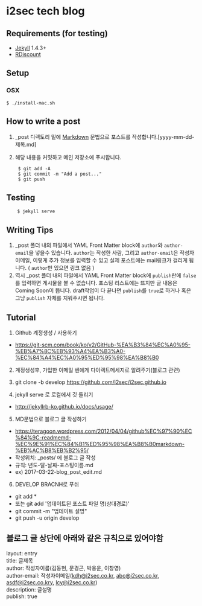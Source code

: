 # i2sec tech blog

## Requirements (for testing)

- [Jekyll] 1.4.3+
- [RDiscount]

## Setup

### OSX
`$ ./install-mac.sh`

## How to write a post
1. _post 디렉토리 밑에 [Markdown] 문법으로 포스트를 작성합니다.[yyyy-mm-dd-제목.md]
2. 해당 내용을 커밋하고 메인 저장소에 푸시합니다.

        $ git add -A
        $ git commit -m "Add a post..."
        $ git push

## Testing

        $ jekyll serve

## Writing Tips
1. _post 폴더 내의 파일에서 YAML Front Matter block에 <code>author</code>와 <code>author-email</code>을 넣을수 있습니다. <code>author</code>는 작성한 사람, 그리고 <code>author-email</code>은 작성자 이메일, 이렇게 추가 정보를 입력할 수 있고 실제 포스트에는 mail링크가 걸리게 됩니다. ( <code>author</code>만 있으면 링크 없음 )
2. 역시 _post 폴더 내의 파일에서 YAML Front Matter block에 <code>publish</code>란에 <code>false</code>를 입력하면 게시물을 볼 수 없습니다. 포스팅 리스트에는 뜨지만 글 내용은 Coming Soon이 뜹니다. draft작업이 다 끝나면 <code>publish</code>를 <code>true</code>로 하거나 혹은 그냥 <code>publish</code> 자체를 지워주시면 됩니다.


## Tutorial
1. Github 계정생성 / 사용하기
- https://git-scm.com/book/ko/v2/GitHub-%EA%B3%84%EC%A0%95-%EB%A7%8C%EB%93%A4%EA%B3%A0-%EC%84%A4%EC%A0%95%ED%95%98%EA%B8%B0


2. 계정생성후, 가입한 이메일 벤에게 다이렉트메세지로 알려주기(블로그 관련)

3. git clone -b develop https://github.com/i2sec/i2sec.github.io


4. jekyll serve 로 로컬에서 깃 돌리기
- http://jekyllrb-ko.github.io/docs/usage/

5. MD문법으로 블로그 글 작성하기
- https://teragoon.wordpress.com/2012/04/04/github%EC%97%90%EC%84%9C-readmemd-%EC%9E%91%EC%84%B1%ED%95%98%EA%B8%B0markdown-%EB%AC%B8%EB%B2%95/
- 작성위치: _posts/ 에 블로그 글 작성
- 규칙: 년도-달-날짜-포스팅이름.md
- ex) 2017-03-22-blog_post_edit.md

6. DEVELOP BRACNH로 푸쉬
- git add *
- 또는 git add '업데이트된 포스트 파일 명(상대경로)'
- git commit -m "업데이트 설명"
- git push -u origin develop

## 블로그 글 상단에 아래와 같은 규칙으로 있어야함
layout: entry <br>
title: 글제목 <br>
author: 작성자이름(김동현, 문경곤, 박용운, 이창영) <br>
author-email: 작성자이메일(kdh@i2sec.co.kr, abc@i2sec.co.kr, asdf@i2sec.co.kry, lcy@i2sec.co.kr) <br>
description: 글설명 <br>
publish: true <br>


  [Jekyll]: http://jekyllrb.com
  [Markdown]: http://daringfireball.net/projects/markdown/
  [RDiscount]: http://dafoster.net/projects/rdiscount/

